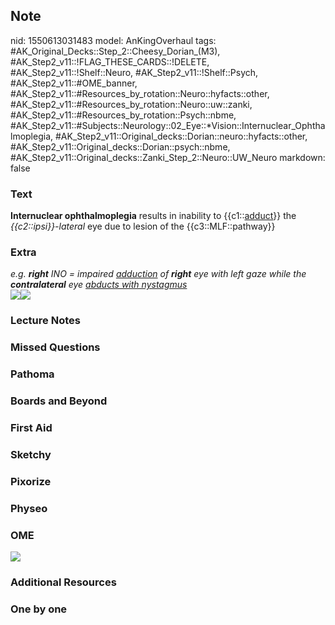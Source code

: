 ## Note
nid: 1550613031483
model: AnKingOverhaul
tags: #AK_Original_Decks::Step_2::Cheesy_Dorian_(M3), #AK_Step2_v11::!FLAG_THESE_CARDS::!DELETE, #AK_Step2_v11::!Shelf::Neuro, #AK_Step2_v11::!Shelf::Psych, #AK_Step2_v11::#OME_banner, #AK_Step2_v11::#Resources_by_rotation::Neuro::hyfacts::other, #AK_Step2_v11::#Resources_by_rotation::Neuro::uw::zanki, #AK_Step2_v11::#Resources_by_rotation::Psych::nbme, #AK_Step2_v11::#Subjects::Neurology::02_Eye::*Vision::Internuclear_Ophthalmoplegia, #AK_Step2_v11::Original_decks::Dorian::neuro::hyfacts::other, #AK_Step2_v11::Original_decks::Dorian::psych::nbme, #AK_Step2_v11::Original_decks::Zanki_Step_2::Neuro::UW_Neuro
markdown: false

### Text
<b>Internuclear ophthalmoplegia</b> results in inability to
{{c1::<u>adduct</u>}} the <i>{{c2::ipsi}}-lateral</i> eye due to
lesion of the {{c3::MLF::pathway}}

### Extra
<div>
  <i>e.g. <b>right</b> INO = impaired <u>adduction</u> of
  <b>right</b> eye with left gaze while the <b>contralateral</b>
  eye <u>abducts with nystagmus</u></i>
</div><img src="paste-110505213558959.jpg" class=
"resizer"><img src="paste-5888971393466371.jpg" class="resizer">

### Lecture Notes


### Missed Questions


### Pathoma


### Boards and Beyond


### First Aid


### Sketchy


### Pixorize


### Physeo


### OME
<div class="ome-widget">
  <a href="https://onlinemeded.org?ref=anki"><img src=
  "_OME_AnkiFlashcards_General_7.png"></a>
</div>

### Additional Resources


### One by one

